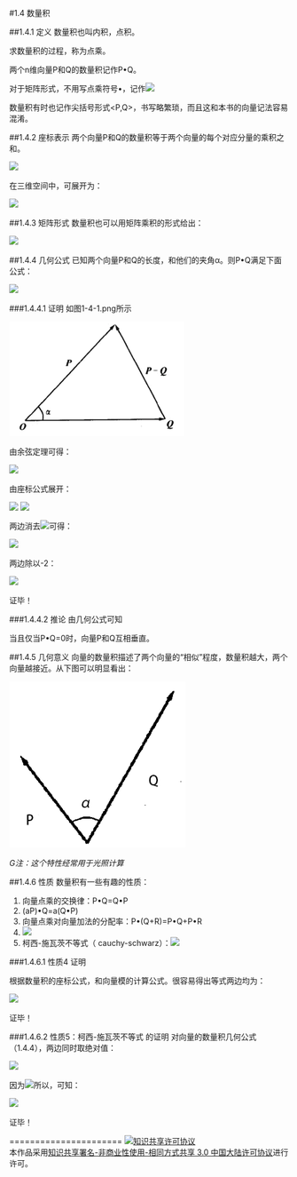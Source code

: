 #1.4 数量积

##1.4.1 定义
数量积也叫内积，点积。

求数量积的过程，称为点乘。

两个n维向量P和Q的数量积记作P•Q。

对于矩阵形式，不用写点乘符号•，记作<img src="http://www.forkosh.com/mathtex.cgi?$${P^T}Q$$">

数量积有时也记作尖括号形式\<P,Q\>，书写略繁琐，而且这和本书的向量记法容易混淆。

##1.4.2 座标表示
两个向量P和Q的数量积等于两个向量的每个对应分量的乘积之和。

<img src="http://www.forkosh.com/mathtex.cgi?\[P \cdot Q = \sum\limits_{i = 1}^n {{P_i}{Q_i}} \]">

在三维空间中，可展开为：

<img src="http://www.forkosh.com/mathtex.cgi?\[P \cdot Q = {P_x}{Q_x} + {P_y}{Q_y} + {P_z}{Q_z}\]">

##1.4.3 矩阵形式
数量积也可以用矩阵乘积的形式给出：

<img src="http://www.forkosh.com/mathtex.cgi? $${P^T}Q = \left[ {\begin{array}{*{20}{c}}
{{P_1}}&{{P_2}}& \cdots &{{P_n}}
\end{array}} \right]\left[ {\begin{array}{*{20}{c}}
{{Q_1}}\\
{{Q_2}}\\
 \vdots \\
{{Q_n}}
\end{array}} \right]$$ ">


##1.4.4 几何公式
已知两个向量P和Q的长度，和他们的夹角α。则P•Q满足下面公式：

<img src="http://www.forkosh.com/mathtex.cgi?\[P \cdot Q = \left| P \right|\left| Q \right|\cos \alpha \]">

###1.4.4.1 证明
如图1-4-1.png所示

![替代文本](pic/1-4-1.png "1-4-1.png")

由余弦定理可得：

<img src="http://www.forkosh.com/mathtex.cgi?\[{\left| {P - Q} \right|^2} = {\left| P \right|^2} + {\left| Q \right|^2} - 2\left| P \right|\left| Q \right|\cos \alpha \]">

由座标公式展开：

<img src="http://www.forkosh.com/mathtex.cgi?\[\sum\limits_{i = 1}^n {{{\left( {{P_i} - {Q_i}} \right)}^2}}  = \sum\limits_{i = 1}^n {{P_i}^2}  + \sum\limits_{i = 1}^n {{Q_i}^2}  - 2\left| P \right|\left| Q \right|\cos \alpha \]">

<img src="http://www.forkosh.com/mathtex.cgi?\[\sum\limits_{i = 1}^n {{P_i}^2}  + \sum\limits_{i = 1}^n {{Q_i}^2}  - 2\sum\limits_{i = 1}^n {{P_i}{Q_i}}  = \sum\limits_{i = 1}^n {{P_i}^2}  + \sum\limits_{i = 1}^n {{Q_i}^2}  - 2\left| P \right|\left| Q \right|\cos \alpha \]">

两边消去<img src="http://www.forkosh.com/mathtex.cgi?\[\sum\limits_{i = 1}^n {{P_i}^2}  + \sum\limits_{i = 1}^n {{Q_i}^2} \]">可得：

<img src="http://www.forkosh.com/mathtex.cgi?\[ - 2\sum\limits_{i = 1}^n {{P_i}{Q_i}}  =  - 2\left| P \right|\left| Q \right|\cos \alpha \]">

两边除以-2：

<img src="http://www.forkosh.com/mathtex.cgi?\[\sum\limits_{i = 1}^n {{P_i}{Q_i}}  =  - 2\left| P \right|\left| Q \right|\cos \alpha \]">

证毕！

###1.4.4.2 推论
由几何公式可知

当且仅当P•Q=0时，向量P和Q互相垂直。

##1.4.5 几何意义
向量的数量积描述了两个向量的“相似”程度，数量积越大，两个向量越接近。从下图可以明显看出：

![替代文本](pic/1-4-2.png "1-4-2.png")

*G注：这个特性经常用于光照计算*

##1.4.6 性质
数量积有一些有趣的性质：

1. 向量点乘的交换律：P•Q=Q•P
2. (aP)•Q=a(Q•P)
3. 向量点乘对向量加法的分配率：P•(Q+R)=P•Q+P•R
4. <img src="http://www.forkosh.com/mathtex.cgi?\[P \cdot P = {\left| P \right|^2}\]">
5. 柯西-施瓦茨不等式（ cauchy-schwarz）：<img src="http://www.forkosh.com/mathtex.cgi?\[\left| {P \cdot Q} \right| \le \left| P \right|\left| Q \right|\]">

###1.4.6.1 性质4 证明

根据数量积的座标公式，和向量模的计算公式。很容易得出等式两边均为：

<img src="http://www.forkosh.com/mathtex.cgi?\[P_x^2 + P_y^2\]">

证毕！

###1.4.6.2 性质5：柯西-施瓦茨不等式 的证明
对向量的数量积几何公式（1.4.4），两边同时取绝对值：

<img src="http://www.forkosh.com/mathtex.cgi?\[\left| {P \cdot Q} \right| = \left| P \right|\left| Q \right|\left| {\cos \alpha } \right|\]">

因为<img src="http://www.forkosh.com/mathtex.cgi?\[\left| {\cos \alpha } \right| \le 1\]">所以，可知：

<img src="http://www.forkosh.com/mathtex.cgi?\[\left| {P \cdot Q} \right| \le \left| P \right|\left| Q \right|\]">

证毕！

======================
<a rel="license" href="http://creativecommons.org/licenses/by-nc-sa/3.0/cn/"><img alt="知识共享许可协议" style="border-width:0" src="https://i.creativecommons.org/l/by-nc-sa/3.0/cn/88x31.png" /></a><br />本作品采用<a rel="license" href="http://creativecommons.org/licenses/by-nc-sa/3.0/cn/">知识共享署名-非商业性使用-相同方式共享 3.0 中国大陆许可协议</a>进行许可。
